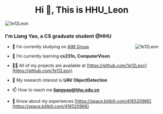 <h1 align="center">Hi 👋, This is HHU_Leon</h1>

<p align="left"> <img src="https://komarev.com/ghpvc/?username=1e12Leon&label=Profile%20views&color=0e75b6&style=flat" alt="1e12Leon" /> </p>


<h3 align="left">I'm Liang Yao, a CS graduate student @HHU</h3>

<p><img align="right" src="https://github-readme-stats.vercel.app/api?username=1e12Leon&show_icons=true&locale=en" alt="1e12Leon" /></p>

- 🔭 I’m currently studying on [AIM Group](https://multimodality.group/)

- 🌱 I’m currently learning **cs231n, ComputerVison**

- 👨‍💻 All of my projects are available at [https://github.com/1e12Leon](https://github.com/1e12Leon)

- 📝 My research interest is **UAV ObjectDetection**

- 📫 How to reach me **liangyao@hhu.edu.cn**

- 📄 Know about my experiences [https://space.bilibili.com/416520966](https://space.bilibili.com/416520966)



